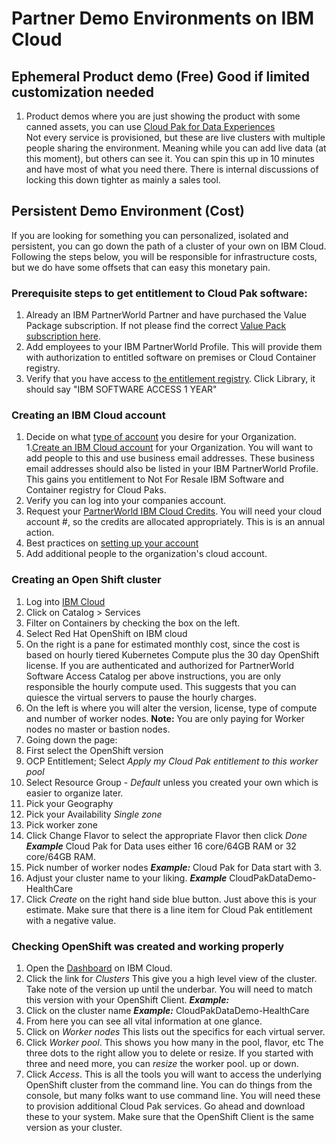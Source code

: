 # Partner Demo Environments on IBM Cloud

## Ephemeral Product demo (Free) Good if limited customization needed
1. Product demos where you are just showing the product with some canned assets, you can use [Cloud Pak for Data Experiences](https://www.ibm.com/cloud/paks/experiences/cloud-pak-for-data)  
  Not every service is provisioned, but these are live clusters with multiple people sharing the environment.  Meaning while you can add live data (at this moment), but others can see it.  You can spin this up in 10 minutes and have most of what you need there.  There is internal discussions of locking this down tighter as mainly a sales tool.

## Persistent Demo Environment (Cost)
If you are looking for something you can personalized, isolated and persistent, you can go down the path of a cluster of your own on IBM Cloud. Following the steps below, you will be responsible for infrastructure costs, but we do have some offsets that can easy this monetary pain.
### Prerequisite steps to get entitlement to Cloud Pak software:
1. Already an IBM PartnerWorld Partner and have purchased the Value Package subscription.  If not please find the correct [Value Pack subscription here](https://www.ibm.com/partnerworld/program/benefits/partner-package).
1. Add employees to your IBM PartnerWorld Profile.  This will provide them with authorization to entitled software on premises or Cloud Container registry.
1. Verify that you have access to [the entitlement registry](https://myibm.ibm.com/products-services/containerlibrary).  Click Library, it should say "IBM SOFTWARE ACCESS 1 YEAR"

### Creating an IBM Cloud account
1. Decide on what [type of account](https://cloud.ibm.com/docs/account?topic=account-accounts) you desire for your Organization.
1.[Create an IBM Cloud account](https://cloud.ibm.com/registration?cm_sp=Cloud-Home-_-LeadspaceReg-IBMCloud_CloudHome-_-LSReg) for your Organization. You will want to add people to this and use business email addresses. These business email addresses should also be listed in your IBM PartnerWorld Profile. This gains you entitlement to Not For Resale IBM Software and Container registry for Cloud Paks.
1. Verify you can log into your companies account.
1. Request your [PartnerWorld IBM Cloud Credits](https://www-356.ibm.com/partnerworld/wps/servlet/mem/ContentHandler/pw_frm_bam_mrb_ibm-cloud-credits).  You will need your cloud account #, so the credits are allocated appropriately.  This is is an annual action.
1. Best practices on [setting up your account](https://cloud.ibm.com/docs/account?topic=account-account_setup)
1. Add additional people to the organization's cloud account.

### Creating an Open Shift cluster
1. Log into [IBM Cloud](https://cloud.ibm.com/)
1. Click on Catalog > Services
1. Filter on Containers by checking the box on the left.
1. Select Red Hat OpenShift on IBM cloud
1. On the right is a pane for estimated monthly cost, since the cost is based on hourly tiered Kubernetes Compute plus the 30 day OpenShift license.  If you are authenticated and authorized for PartnerWorld Software Access Catalog per above instructions, you are only responsible the hourly compute used.  This suggests that you can quiesce the virtual servers to pause the hourly charges.
1. On the left is where you will alter the version, license, type of compute and number of worker nodes. **Note:** You are only paying for Worker nodes no master or bastion nodes.  
1. Going down the page:
  1. First select the OpenShift version
  1. OCP Entitlement;  Select *Apply my Cloud Pak entitlement to this worker pool*
  1. Select Resource Group - *Default* unless you created your own which is easier to organize later.
  1. Pick your Geography
  1. Pick your Availability *Single zone*
  1. Pick worker zone
  1. Click Change Flavor to select the appropriate Flavor then click *Done* ***Example*** Cloud Pak for Data uses either 16 core/64GB RAM or 32 core/64GB RAM.
  1. Pick number of worker nodes ***Example:*** Cloud Pak for Data start with 3.
  1. Adjust your cluster name to your liking. ***Example*** CloudPakDataDemo-HealthCare
  1. Click *Create* on the right hand side blue button.  Just above this is your estimate.  Make sure that there is a line item for Cloud Pak entitlement with a negative value.

### Checking OpenShift was created and working properly
1. Open the [Dashboard](https://cloud.ibm.com/) on IBM Cloud.
1. Click the link for *Clusters*  This give you a high level view of the cluster.  Take note of the version up until the underbar.  You will need to match this version with your OpenShift Client. ***Example:***
1. Click on the cluster name ***Example:*** CloudPakDataDemo-HealthCare
1. From here you can see all vital information at one glance.
  1. Click on *Worker nodes*  This lists out the specifics for each virtual server.
  1. Click *Worker pool*. This shows you how many in the pool, flavor, etc  The three dots to the right allow you to delete or resize.   If you started with three and need more, you can *resize* the worker pool.  up or down.
  1. Click *Access*.  This is all the tools you will want to access the underlying OpenShift cluster from the command line.   You can do things from the console, but many folks want to use command line. You will need these to provision additional Cloud Pak services. Go ahead and download these to your system. Make sure that the OpenShift Client is the same version as your cluster.
